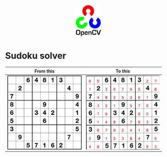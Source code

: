 # <img src="opecv.png" style="margin-left:45% ;margin-right:50%; height:100px ;alignment:center "/>


# Sudoku solver 
| From this  |To this | 
|:----------------------:|:---------------------:|
|<img width="300"  src="https://github.com/iAbhyuday/Sudoku-Solver/raw/master/images/puzzle01.png"> |  <img width="300" alt="screen shot 2017-08-07 at 12 18 15 pm" src="https://github.com/iAbhyuday/Sudoku-Solver/raw/master/Result/puzzle01.png">|
